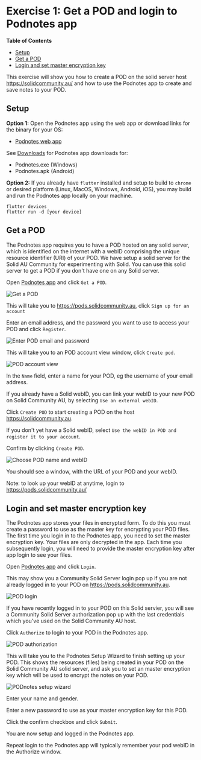 # Exercise 1: Get a POD and login to Podnotes app

**Table of Contents**

- [Setup](#setup)
- [Get a POD](#get_pod)
- [Login and set master encryption key](#set_encrypt)

This exercise will show you how to create a POD on the solid server host https://solidcommunity.au/ and how to use the Podnotes app to create and save notes to your POD.

## Setup<a name="setup"></a>

**Option 1:** Open the Podnotes app using the web app or download links for the binary for your OS:

- [Podnotes web app](https://Podnotes.solidcommunity.au/)

See [Downloads](https://github.com/anusii/podnotes/tree/main/installers) for Podnotes app downloads for:

<!-- - Podnotes.app (MacOS)
- Podnotes Linux app -->
- Podnotes.exe (Windows)
- Podnotes.apk (Android)



**Option 2:** If you already have `flutter` installed and setup to build to `chrome` or desired platform (Linux, MacOS, Windows, Android, iOS), you may build and run the Podnotes app locally on your machine.

```
flutter devices
flutter run -d [your device]
```


## Get a POD<a name="get_pod"></a>

The Podnotes app requires you to have a POD hosted on any solid server, which is identified on the internet with a webID comprising the unique resource identifier (URI) of your POD. We have setup a solid server for the Solid AU Community for experimenting with Solid. You can use this solid server to get a POD if you don't have one on any Solid server.


Open [Podnotes app](https://Podnotes.solidcommunity.au/) and click `Get a POD`.

![Get a POD](../assets/images/podnotes_get_a_pod.png)

This will take you to https://pods.solidcommunity.au, click `Sign up for an account`

Enter an email address, and the password you want to use to access your POD and click `Register`.

![Enter POD email and password](../assets/images/server_create_account.png)

This will take you to an POD account view window, click `Create pod`.

![POD account view](../assets/images/server_get_a_pod.png)

In the `Name` field, enter a name for your POD, eg the username of your email address.

If you already have a Solid webID, you can link your webID to your new POD on Solid Community AU, by selecting `Use an external webID`.

Click `Create POD` to start creating a POD on the host https://solidcommunity.au.

If you don't yet have a Solid webID, select `Use the webID in POD and register it to your account`.

Confirm by clicking `Create POD`.

![Choose POD name and webID](../assets/images/server_choose_pod_name.png)

You should see a window, with the URL of your POD and your webID.

Note: to look up your webID at anytime, login to https://pods.solidcommunity.au/



## Login and set master encryption key<a name="set_encrypt"></a>

The Podnotes app stores your files in encrypted form. To do this you must create a password to use as the master key for encrypting your POD files.
The first time you login in to the Podnotes app, you need to set the master encryption key. Your files are only decrypted in the app. Each time you subsequently login, you will need to provide the master encryption key after app login to see your files.

Open [Podnotes app](https://Podnotes.solidcommunity.au/) and click `Login`.

This may show you a Community Solid Server login pop up if you are not already logged in to your POD on https://pods.solidcommunity.au.

![POD login](../assets/images/server_login_popup.png)

If you have recently logged in to your POD on this Solid servier, you will see a  Community Solid Server authorization pop up with the last credentials which you've used on the Solid Community AU host.

Click `Authorize` to login to your POD in the Podnotes app.

![POD authorization](../assets/images/server_pod_auth_popup.png)

This will take you to the Podnotes Setup Wizard to finish setting up your POD. This shows the resources (files) being created in your POD on the Solid Community AU solid server, and ask you to set an master encryption key which will be used to encrypt the notes on your POD.

![PODnotes setup wizard](../assets/images/pod_wizard.png)

Enter your name and gender.

Enter a new password to use as your master encryption key for this POD.

Click the confirm checkbox and click `Submit`.

You are now setup and logged in the Podnotes app.

Repeat login to the Podnotes app will typically remember your pod webID in the Authorize window.
